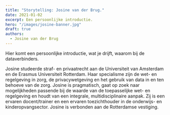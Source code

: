 ```yaml
---
title: "Storytelling: Josine van der Brug."
date: 2021-01-02
excerpt: Een persoonlijke introductie.
hero: "/images/josine-banner.jpg"
draft: true
authors:
  - Josine van der Brug
---
```


Hier komt een persoonlijke introductie, wat je drijft, waarom bij de dataverbinders.

Josine studeerde straf- en privaatrecht aan de Universiteit van Amsterdam en de Erasmus Universiteit Rotterdam. Haar specialisme zijn de wet- en regelgeving in zorg, de privacywetgeving en het gebruik van data in en ten behoeve van de zorg. Josine is pragmatisch, gaat op zoek naar mogelijkheden passende bij de waarde van de toepasselijke wet- en regelgeving en houdt van een integrale, multidisciplinaire aanpak. Zij is een ervaren docent/trainer en een ervaren toezichthouder in de onderwijs- en kinderopvangsector. Josine is verbonden aan de Rotterdamse vestiging.